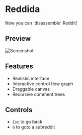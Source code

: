 # Reddida

Now you can 'disassemble' Reddit!

## Preview

![Screenshot](https://raw.githubusercontent.com/kokseen1/Reddida/oopified/img/sample.png)

## Features

- Realistic interface
- Interactive control flow graph
- Draggable canvas
- Recursive comment trees

## Controls
- `Esc` to go back
- `G` to goto a subreddit
